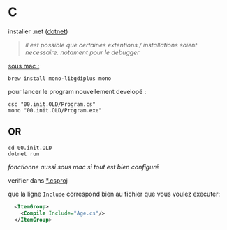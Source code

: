 # C #

installer .net ([dotnet](https://dotnet.microsoft.com/en-us/download))
> *il est possible que certaines extentions / installations soient necessaire.
> notament pour le debugger*

<u>sous mac :</u>

`brew install mono-libgdiplus mono`

pour lancer le program nouvellement developé :

```shell
csc "00.init.OLD/Program.cs"
mono "00.init.OLD/Program.exe"
```

## OR

```shell
cd 00.init.OLD
dotnet run 
```

*fonctionne aussi sous mac si tout est bien configuré*

verifier dans [*.csproj](00.init.OLD/init.csproj)

que la ligne `Include` correspond bien au fichier que vous voulez executer:

```xml
  <ItemGroup>
    <Compile Include="Age.cs"/>
  </ItemGroup>
```
